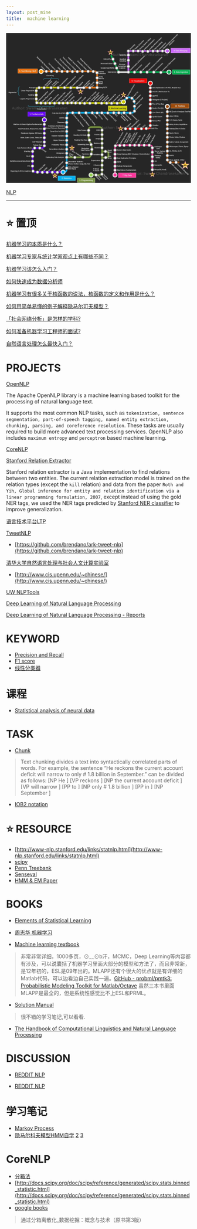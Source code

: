 ```yaml
---
layout: post_mine
title:  machine learning
---
```


![RoadMap](/images/mlcurve.jpg)

[NLP](https://en.wikipedia.org/wiki/Natural_language_processing)

---------------------------------------------------------------

# :star: 置顶

[机器学习的本质是什么？](http://www.zhihu.com/question/19830921)

[机器学习专家与统计学家观点上有哪些不同？](https://www.zhihu.com/question/29687860)

[机器学习该怎么入门？](https://www.zhihu.com/question/20691338)

[如何快速成为数据分析师](https://www.zhihu.com/question/29265587)

[机器学习有很多关于核函数的说法，核函数的定义和作用是什么？](https://www.zhihu.com/question/24627666)

[如何用简单易懂的例子解释隐马尔可夫模型？](https://www.zhihu.com/question/20962240)

[「社会网络分析」是怎样的学科?](https://www.zhihu.com/question/28939731)

[如何准备机器学习工程师的面试?](https://www.zhihu.com/question/23259302)

[自然语言处理怎么最快入门？](https://www.zhihu.com/question/19895141)

# PROJECTS

[OpenNLP](http://opennlp.apache.org/)

The Apache OpenNLP library is a machine learning based toolkit for the processing of natural language text.

It supports the most common NLP tasks, such as `tokenization, sentence segmentation, part-of-speech tagging, named entity extraction, chunking, parsing, and coreference resolution`. These tasks are usually required to build more advanced text processing services. OpenNLP also includes `maximum entropy` and `perceptron` based machine learning.

[CoreNLP](http://nlp.stanford.edu)

[Stanford Relation Extractor](http://nlp.stanford.edu/software/relationExtractor.html)

Stanford relation extractor is a Java implementation to find relations between two entities. The current relation extraction model is trained on the relation types (except the `kill` relation) and data from the paper `Roth and Yih, Global inference for entity and relation identification via a linear programming formulation, 2007`, except instead of using the gold NER tags, we used the NER tags predicted by [Stanford NER classifier](http://nlp.stanford.edu/software/CRF-NER.shtml) to improve generalization.

[语言技术平台LTP](http://www.ltp-cloud.com/document/)

[TweetNLP](http://www.cs.cmu.edu/~ark/TweetNLP/)

* [https://github.com/brendano/ark-tweet-nlp](https://github.com/brendano/ark-tweet-nlp)

[清华大学自然语言处理与社会人文计算实验室](http://nlp.csai.tsinghua.edu.cn/site2/)

* [http://www.cis.upenn.edu/~chinese/](http://www.cis.upenn.edu/~chinese/)

[UW NLPTools](https://github.com/knowitall/nlptools)

[Deep Learning of Natural Language Processing](http://cs224d.stanford.edu/index.html)

[Deep Learning of Natural Language Processing - Reports](http://cs224d.stanford.edu/reports.html)

# KEYWORD

* [Precision and Recall](https://en.wikipedia.org/wiki/Precision_and_recall)
* [F1 score](https://en.wikipedia.org/wiki/F1_score)
* [线性分类器](https://en.wikipedia.org/wiki/Linear_classifier)

# 课程

* [Statistical analysis of neural data](http://www.stat.columbia.edu/~liam/teaching/neurostat-fall15/)

# TASK

* [Chunk](http://www.chokkan.org/software/crfsuite/tutorial.html)

> Text chunking divides a text into syntactically correlated parts of words. For example, the sentence “He reckons the current account deficit will narrow to only # 1.8 billion in September.” can be divided as follows:
> [NP He ] [VP reckons ] [NP the current account deficit ] [VP will narrow ] [PP to ] [NP only # 1.8 billion ] [PP in ] [NP September ]

* [IOB2 notation](https://en.wikipedia.org/wiki/Inside_Outside_Beginning)

# :star: RESOURCE

* [http://www-nlp.stanford.edu/links/statnlp.html](http://www-nlp.stanford.edu/links/statnlp.html)
* [scipy](http://docs.scipy.org/doc/#)
* [Penn Treebank](http://www.cis.upenn.edu/~treebank/)
* [Senseval](http://www.senseval.org/)
* [HMM & EM Paper](http://www.stat.columbia.edu/~liam/teaching/neurostat-spr11/papers/)

# BOOKS

* [Elements of Statistical Learning](#)
* [周志华 机器学习](https://www.zhihu.com/question/39945249)

* [Machine learning textbook](https://www.cs.ubc.ca/~murphyk/MLbook/)

> 非常非常详细，1000多页，⊙﹏⊙b汗，MCMC，Deep Learning等内容都有涉及，可以说囊括了机器学习里面大部分的模型和方法了，而且非常新，是12年初的，ESL是09年出的。MLAPP还有个很大的优点就是有详细的Matlab代码，可以边看边自己实践一遍。[GitHub - probml/pmtk3: Probabilistic Modeling Toolkit for Matlab/Octave](https://github.com/probml/pmtk3) 虽然三本书里面MLAPP是最全的，但是系统性感觉比不上ESL和PRML。

* [Solution Manual](http://waxworksmath.com/ce_solutionmanuals.asp)

> 很不错的学习笔记,可以看看.

* [The Handbook of Computational Linguistics and Natural Language Processing](https://books.google.com.hk/books?id=zBmom42eWPcC&pg=RA3-PT688&lpg=RA3-PT688&dq=Ratnaparkhi+thesis&source=bl&ots=N8F7p1qF62&sig=QS5ukHtyWeQYC_HOKsV1LfKZzmg&hl=zh-TW&sa=X&ved=0ahUKEwi05Pav-JvLAhWKl5QKHRXvDxcQ6AEIPTAE#v=onepage&q=Ratnaparkhi%20thesis&f=false)

# DISCUSSION

* [REDDIT NLP](https://www.reddit.com/r/languagetechnology)

* [REDDIT NLP](https://www.reddit.com/r/NLP/)

# 学习笔记

* [Markov Process](https://en.wikipedia.org/wiki/Markov_chain)
* [隐马尔科夫模型HMM自学](http://www.comp.leeds.ac.uk/roger/HiddenMarkovModels/html_dev/main.html) [2](http://blog.csdn.net/daringpig/article/details/8072794) [3](http://www.52nlp.cn/hmm-learn-best-practices-one-introduction)

# CoreNLP

* [分箱法](http://baike.baidu.com/view/3680824.htm)
* [http://docs.scipy.org/doc/scipy/reference/generated/scipy.stats.binned_statistic.html](http://docs.scipy.org/doc/scipy/reference/generated/scipy.stats.binned_statistic.html)
* [google books](https://books.google.com/books?id=scua-qGbA2wC&pg=PA56&lpg=PA56&dq=%E5%88%86%E7%AE%B1%E6%95%B0%E6%8D%AE&source=bl&ots=qau3azwAUn&sig=ylo46akY_MZ8J3Hg7XVa4uAP7dY&hl=en&sa=X&ved=0ahUKEwis_LTVhrPLAhWFHB4KHZ8UBJ4Q6AEISDAF#v=onepage&q=%E5%88%86%E7%AE%B1%E6%95%B0%E6%8D%AE&f=false)

> 通过分箱离散化_数据挖掘：概念与技术（原书第3版）



